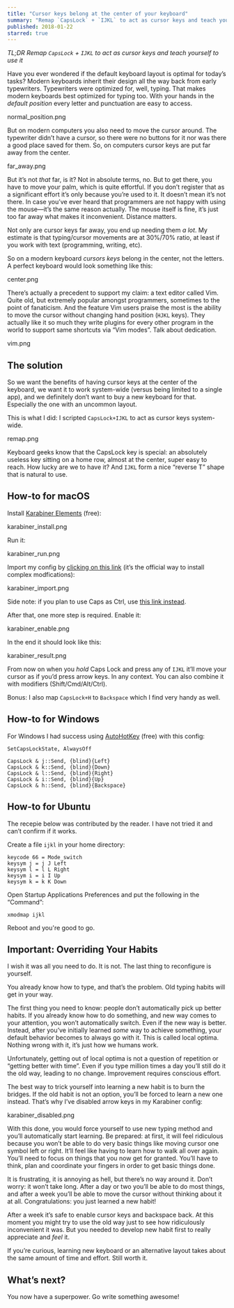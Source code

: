 ```yaml
---
title: "Cursor keys belong at the center of your keyboard"
summary: "Remap `CapsLock` + `IJKL` to act as cursor keys and teach yourself to use it"
published: 2018-01-22
starred: true
---
```


*TL;DR Remap `CapsLock` + `IJKL` to act as cursor keys and teach yourself to use it*

Have you ever wondered if the default keyboard layout is optimal for today’s tasks? Modern keyboards inherit their design all the way back from early typewriters. Typewriters were optimized for, well, typing. That makes modern keyboards best optimized for typing too. With your hands in the _default position_ every letter and punctuation are easy to access.

normal_position.png

But on modern computers you also need to move the cursor around. The typewriter didn’t have a cursor, so there were no buttons for it nor was there a good place saved for them. So, on computers cursor keys are put far away from the center.

far_away.png

But it’s not _that_ far, is it? Not in absolute terms, no. But to get there, you have to move your palm, which is quite effortful. If you don’t register that as a significant effort it’s only because you’re used to it. It doesn’t mean it’s not there. In case you’ve ever heard that programmers are not happy with using the mouse—it’s the same reason actually. The mouse itself is fine, it’s just too far away what makes it inconvenient. Distance matters.

Not only are cursor keys far away, you end up needing them _a lot_. My estimate is that typing/cursor movements are at 30%/70% ratio, at least if you work with text (programming, writing, etc).

So on a modern keyboard _cursors keys_ belong in the center, not the letters. A perfect keyboard would look something like this:

center.png

There’s actually a precedent to support my claim: a text editor called Vim. Quite old, but extremely popular amongst programmers, sometimes to the point of fanaticism. And the feature Vim users praise the most is the ability to move the cursor without changing hand position (`HJKL` keys). They actually like it so much they write plugins for every other program in the world to support same shortcuts via “Vim modes”. Talk about dedication.

vim.png

## The solution

So we want the benefits of having cursor keys at the center of the keyboard, we want it to work system-wide (versus being limited to a single app), and we definitely don’t want to buy a new keyboard for that. Especially the one with an uncommon layout.
 
This is what I did: I scripted `CapsLock+IJKL` to act as cursor keys system-wide.

remap.png

Keyboard geeks know that the CapsLock key is special: an absolutely useless key sitting on a home row, almost at the center, super easy to reach. How lucky are we to have it? And `IJKL` form a nice “reverse T” shape that is natural to use.

## How-to for macOS

Install [Karabiner Elements](https://pqrs.org/osx/karabiner/index.html) (free):

karabiner_install.png

Run it:

karabiner_run.png

Import my config by [clicking on this link](karabiner://karabiner/assets/complex_modifications/import?url=https://s.tonsky.me/karabiner/capslock_ijkl_fn.json) (it’s the official way to install complex modfications):

karabiner_import.png

Side note: if you plan to use Caps as Ctrl, use [this link instead](karabiner://karabiner/assets/complex_modifications/import?url=https://s.tonsky.me/karabiner/capslock_ijkl_ctrl.json).

After that, one more step is required. Enable it:

karabiner_enable.png

In the end it should look like this:

karabiner_result.png

From now on when you _hold_ Caps Lock and press any of `IJKL` it’ll move your cursor as if you’d press arrow keys. In any context. You can also combine it with modifiers (Shift/Cmd/Alt/Ctrl).

Bonus: I also map `CapsLock+H` to `Backspace` which I find very handy as well.

## How-to for Windows

For Windows I had success using [AutoHotKey](https://www.autohotkey.com/) (free) with this config:

```
SetCapsLockState, AlwaysOff

CapsLock & j::Send, {blind}{Left}
CapsLock & k::Send, {blind}{Down}
CapsLock & l::Send, {blind}{Right}
CapsLock & i::Send, {blind}{Up}
CapsLock & h::Send, {blind}{Backspace}
```

## How-to for Ubuntu

The recepie below was contributed by the reader. I have not tried it and can’t confirm if it works.

Create a file `ijkl` in your home directory:

```
keycode 66 = Mode_switch
keysym j = j J Left
keysym l = l L Right
keysym i = i I Up
keysym k = k K Down 
```

Open Startup Applications Preferences and put the following in the “Command”:

```
xmodmap ijkl
```

Reboot and you're good to go.

## Important: Overriding Your Habits

I wish it was all you need to do. It is not. The last thing to reconfigure is yourself.

You already know how to type, and that’s the problem. Old typing habits will get in your way.

The first thing you need to know: people don’t automatically pick up better habits. If you already know how to do something, and new way comes to your attention, you won’t automatically switch. Even if the new way is better. Instead, after you’ve initially learned _some_ way to achieve something, your default behavior becomes to always go with it. This is called local optima. Nothing wrong with it, it’s just how we humans work.

Unfortunately, getting out of local optima is not a question of repetition or “getting better with time”. Even if you type million times a day you’ll still do it the old way, leading to no change. Improvement requires conscious effort.

The best way to trick yourself into learning a new habit is to burn the bridges. If the old habit is not an option, you’ll be forced to learn a new one instead. That’s why I’ve disabled arrow keys in my Karabiner config:

karabiner_disabled.png

With this done, you would force yourself to use new typing method and you’ll automatically start learning. Be prepared: at first, it will feel ridiculous because you won’t be able to do very basic things like moving cursor one symbol left or right. It’ll feel like having to learn how to walk all over again. You’ll need to focus on things that you now get for granted. You’ll have to think, plan and coordinate your fingers in order to get basic things done.

It is frustrating, it is annoying as hell, but there’s no way around it. Don’t worry: it won’t take long. After a day or two you’ll be able to do most things, and after a week you’ll be able to move the cursor without thinking about it at all. Congratulations: you just learned a new habit!

After a week it’s safe to enable cursor keys and backspace back. At this moment you might try to use the old way just to see how ridiculously inconvenient it was. But you needed to develop new habit first to really appreciate and _feel_ it.

If you’re curious, learning new keyboard or an alternative layout takes about the same amount of time and effort. Still worth it.

## What’s next?

You now have a superpower. Go write something awesome!
